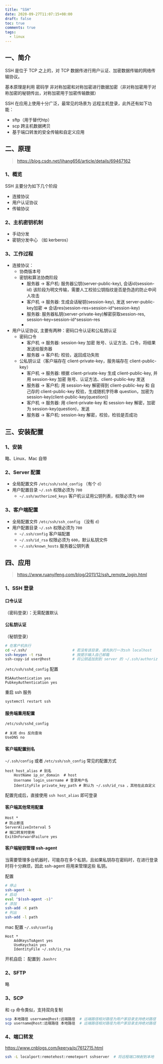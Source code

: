 ```yaml
---
title: "SSH"
date: 2020-09-27T11:07:15+08:00
draft: false
toc: true
comments: true
tags:
  - linux
---
```


## 一、简介

SSH 是位于 TCP 之上的，对 TCP 数据传进行用户认证、加密数据传输的网络传输协议。

基本原理是利用 密码学 非对称加密和对称加密进行数据加密（非对称加密用于对称加密的秘钥传出，对称加密用于加密传输数据）

SSH 在应用上使用十分广泛，最常见的场景为 远程主机登录，此外还有如下功能：

* sftp（用于替代htp）
* scp 跨主机数据拷贝
* 基于端口转发的安全传输和自定义应用

## 二、原理

> https://blog.csdn.net/lihang656/article/details/69467162

### 1、概览

SSH 主要分为如下几个阶段

* 连接协议
* 用户认证协议
* 传输协议

### 2、主机密钥机制

* 手动分发
* 密钥分发中心 （如 kerberos）

### 3、工作过程

* 连接协议：
    * 协商版本号
    * 密钥和算法协商阶段
        * 服务器 -> 客户机: 服务器公钥(server-public-key), 会话id(session-id) 该阶段为明文传输，需要人工校验公钥指纹是否是伪造的防止中间人攻击
        * 客户机 -> 服务器: 生成会话秘钥(session-key), 发送 server-public-key加密 => 会话res(session-res=session-id^session-key)
        * 服务器: 服务器私钥(server-private-key)解密获取session-res, session-key=session-id^session-res
        *
* 用户认证协议, 主要有两种：密码口令认证和公私钥认证
    * 密码口令
        * 客户机 -> 服务器: session-key 加密 账号、认证方法、口令，将结果发送给服务器
        * 服务器 -> 客户机: 校验，返回成功失败
    * 公私钥认证（客户端存在 client-private-key，服务端存在 client-public-key）
        * 客户机 -> 服务器: 根据 client-private-key 生成 client-public-key, 并用 session-key 加密 账号、认证方法、client-public-key 发送
        * 服务器 -> 客户机: 用 session-key 解密得到 client-public-key 和 自己存的 client-public-key 校验，生成随机字符串 question，加密为session-key(client-public-key(question))
        * 客户机 -> 服务器: 用 client-private-key 和 session-key 解密，加密为 session-key(question)，发送
        * 服务器 -> 客户机: session-key 解密，校验，检验是否成功

## 三、安装配置

### 1、安装

略、Linux、Mac 自带

### 2、Server 配置

* 全局配置文件 `/etc/ssh/sshd_config` （有个 `d`）
* 用户配置目录 `~/.ssh` 权限必须为 `700`
    * `~/.ssh/authorized_keys` 客户机认证用公钥列表，权限必须为 `600`

### 3、客户端配置

* 全局配置文件 `/etc/ssh/ssh_config` （没有 `d`）
* 用户配置目录 `~/.ssh` 权限必须为 `700`
    * `~/.ssh/config` 客户端配置
    * `~/.ssh/id_rsa` 权限必须为 `600`，默认私钥文件
    * `~/.ssh/known_hosts` 服务器公钥列表

## 四、应用

> https://www.ruanyifeng.com/blog/2011/12/ssh_remote_login.html

### 1、SSH 登录

#### 口令认证

（密码登录）：无需配置默认

#### 公私钥认证

（秘钥登录）

```bash
# 在客户机执行
cd ~/.ssh/                     # 若没有该目录，请先执行一次ssh localhost
ssh-keygen -t rsa              # 按提示输入自己邮箱
ssh-copy-id user@host          # 将公钥追加到到 server 的 ~/.ssh/authorized_keys 文件中
```

`/etc/ssh/sshd_config` 配置

```
RSAAuthentication yes
PubkeyAuthentication yes
```

重启 ssh 服务

```bash
systemctl restart ssh
```

#### 服务端重用配置

`/etc/ssh/sshd_config`

```
# 关闭 dns 反向查询
UseDNS no
```

#### 客户端配置别名

`~/.ssh/config` 或者 `/etc/ssh/ssh_config` 常见的配置方式

```
host host_alias # 别名
    HostName ip_or_domain  # host
    Username login_username # 登录用户名
    IdentityFile private_key_path # 默认为 ~/.ssh/id_rsa ，其他在此自定义
```

配置完成后，直接使用 `ssh host_alias` 即可登录

#### 客户端其他常用配置

```
Host *
# 防止断连
ServerAliveInterval 5
# 端口转发时使用
ExitOnForwardFailure yes
```

#### 客户端秘钥管理 ssh-agent

当需要管理多台机器时，可能存在多个私钥，且如果私钥存在密码时，在进行登录时将十分麻烦，因此 ssh-agent 将用来管理这些 私钥。

配置

```bash
# 停止
ssh-agent -k
# 启动
eval "$(ssh-agent -s)"
# 添加
ssh-add -K path
# 列出
ssh-add -l path
```

mac 配置 `~/.ssh/config`

```
Host *
    AddKeysToAgent yes
    UseKeychain yes
    IdentityFile ~/.ssh/is_rsa
```

开机自启： 配置到 `.bashrc`

### 2、SFTP

略

### 3、SCP

和 `cp` 命令类似，支持双向复制

```bash
scp 本地路径 username@host:远端路径  # 远端路径相对路径为用户家目录支持绝对路径
scp username@host:远端路径 本地路径  # 远端路径相对路径为用户家目录支持绝对路径
```

### 4、端口转发

https://www.cnblogs.com/keerya/p/7612715.html

```bash
ssh -L localport:remotehost:remoteport sshserver  # 将远程端口映射到本地
```
